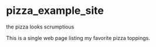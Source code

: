 # pizza_example_site
the pizza looks scrumptious

This is a single web page listing my favorite pizza toppings.
